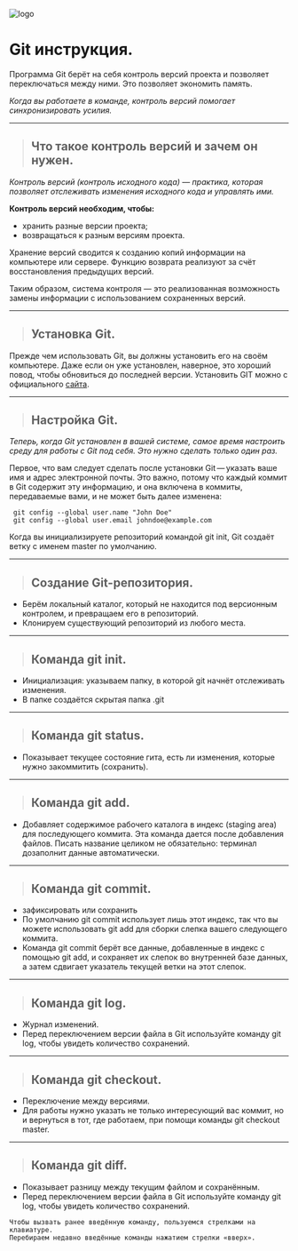 ![logo](https://git-scm.com/images/logos/downloads/Git-Logo-1788C.svg)

# Git инструкция.

Программа Git берёт на себя контроль версий проекта и позволяет переключаться между ними. Это позволяет экономить память.

*Когда вы работаете в команде, контроль версий помогает синхронизировать усилия.*

___

>## Что такое контроль версий и зачем он нужен.

*Контроль версий (контроль исходного кода) — практика, которая позволяет отслеживать изменения исходного кода и управлять ими.*

**Контроль версий необходим, чтобы:**
* хранить разные версии проекта;
* возвращаться к разным версиям проекта.

Хранение версий сводится к созданию копий информации на компьютере или сервере. 
Функцию возврата реализуют за счёт восстановления предыдущих версий. 

Таким образом, система контроля — это реализованная возможность замены информации 
с использованием сохраненных версий.
___
>## Установка Git.

Прежде чем использовать Git, вы должны установить его на своём компьютере. Даже если он уже установлен, наверное, это хороший повод, чтобы обновиться до последней версии.
Установить GIT можно с официального [сайта](https://git-scm.com/).
___
>## Настройка Git.

*Теперь, когда Git установлен в вашей системе, самое время настроить среду для работы с Git под себя. Это нужно сделать только один раз.*

Первое, что вам следует сделать после установки Git — указать ваше имя и адрес электронной почты. Это важно, потому что каждый коммит в Git содержит эту информацию, и она включена в коммиты, передаваемые вами, и не может быть далее изменена:

  ```  
   git config --global user.name "John Doe"
   git config --global user.email johndoe@example.com 
   ```

   Когда вы инициализируете репозиторий командой git init, Git создаёт ветку с именем master по умолчанию.
___
>## Создание Git-репозитория.
* Берём локальный каталог, который не находится под версионным контролем, и превращаем его в репозиторий.
* Клонируем существующий репозиторий из любого места.

___
>## Команда git init.
* Инициализация: указываем папку, в которой git начнёт отслеживать изменения.
* В папке создаётся скрытая папка .git

___
>## Команда git status.
* Показывает текущее состояние гита, есть ли изменения, которые нужно закоммитить (сохранить).

___
>## Команда git add.
* Добавляет содержимое рабочего каталога в индекс (staging area) для последующего коммита. Эта команда дается после добавления файлов. Писать название целиком не обязательно: терминал дозаполнит данные автоматически.

___
>## Команда git commit.
* зафиксировать или сохранить
* По умолчанию git commit использует лишь этот индекс, так что вы можете использовать git add для сборки слепка вашего следующего коммита.
* Команда git commit берёт все данные, добавленные в индекс с помощью git add, и сохраняет их слепок во внутренней базе данных, а затем сдвигает указатель текущей ветки на этот слепок.

___
>## Команда git log.
* Журнал изменений.
* Перед переключением версии файла в Git используйте команду git log, чтобы увидеть количество сохранений.

___
>## Команда git checkout.
* Переключение между версиями. 
* Для работы нужно указать не только интересующий вас коммит, но и вернуться в тот, где работаем, при помощи команды git checkout master.

___
>## Команда git diff.
* Показывает разницу между текущим файлом и сохранённым.
* Перед переключением версии файла в Git используйте команду git log, чтобы увидеть количество сохранений.

```
Чтобы вызвать ранее введённую команду, пользуемся стрелками на клавиатуре.
Перебираем недавно введённые команды нажатием стрелки «вверх».
```







